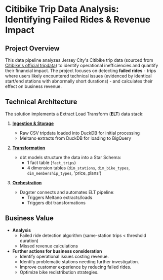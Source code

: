 # Citibike Trip Data Analysis: Identifying Failed Rides & Revenue Impact

## Project Overview
This data pipeline analyzes Jersey City's Citibike trip data (sourced from [Citibike's official tripdata](https://s3.amazonaws.com/tripdata/index.html)) to identify operational inefficiencies and quantify their financial impact. The project focuses on detecting **failed rides** - trips where users likely encountered technical issues (evidenced by identical start/end stations with abnormally short durations) - and calculates their effect on business revenue.

## Technical Architecture
The solution implements a Extract Load Transform (**ELT**) data stack:

1. **[Ingestion & Storage](./citibike-ingestion/README.md)**
   - Raw CSV tripdata loaded into DuckDB for initial processing
   - Meltano extracts from DuckDB for loading to BigQuery

1. **[Transformation](./citibike_dbt/README.md)**
   - dbt models structure the data into a Star Schema:
     - 1 fact table (`fact_trips`)
     - 4 dimension tables (`dim_stations`, `dim_bike_types`, `dim_membership_types`, 'price_plans')

1. **[Orchestration](./dagster_citibike/README.md)**
   - Dagster connects and automates ELT pipeline:
     - Triggers Meltano extracts/loads
     - Triggers dbt transformations

## Business Value
- **Analysis**
  - Failed ride detection algorithm (same-station trips < threshold duration)
  - Missed revenue calculations
- **Further actions for business consideration**
   - Identify operational issues costing revenue.
   - Identify problematic stations needing further investigation.
   - Improve customer experience by reducing failed rides.
   - Optimize bike redistribution strategies.
